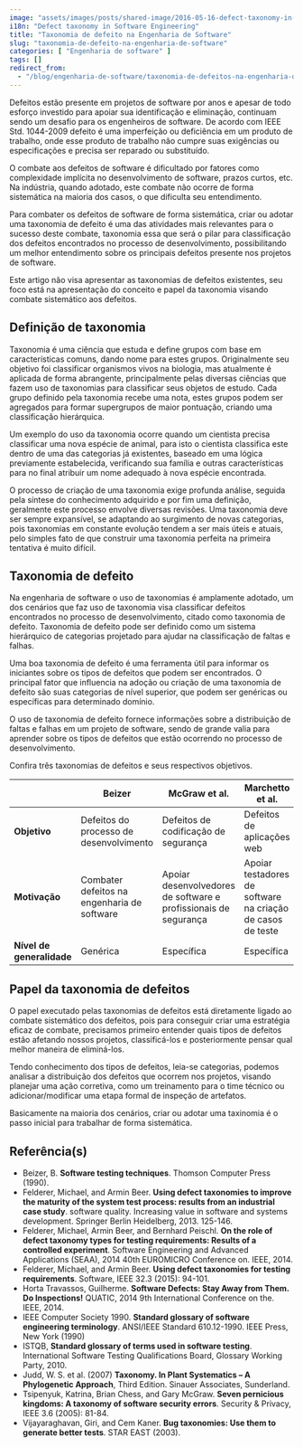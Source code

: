 ```yaml
---
image: "assets/images/posts/shared-image/2016-05-16-defect-taxonomy-in-software-engineering.jpg"
i18n: "Defect taxonomy in Software Engineering"
title: "Taxonomia de defeito na Engenharia de Software"
slug: "taxonomia-de-defeito-na-engenharia-de-software"
categories: [ "Engenharia de software" ]
tags: []
redirect_from:
  - "/blog/engenharia-de-software/taxonomia-de-defeitos-na-engenharia-de-software/"
---
```

Defeitos estão presente em projetos de software por anos e apesar de todo esforço investido para apoiar sua identificação e eliminação, continuam sendo um desafio para os engenheiros de software. De acordo com IEEE Std. 1044-2009 defeito é uma imperfeição ou deficiência em um produto de trabalho, onde esse produto de trabalho não cumpre suas exigências ou especificações e precisa ser reparado ou substituído.

O combate aos defeitos de software é dificultado por fatores como complexidade implícita no desenvolvimento de software, prazos curtos, etc. Na indústria, quando adotado, este combate não ocorre de forma sistemática na maioria dos casos, o que dificulta seu entendimento.

Para combater os defeitos de software de forma sistemática, criar ou adotar uma taxonomia de defeito é uma das atividades mais relevantes para o sucesso deste combate, taxonomia essa que será o pilar para classificação dos defeitos encontrados no processo de desenvolvimento, possibilitando um melhor entendimento sobre os principais defeitos presente nos projetos de software.

Este artigo não visa apresentar as taxonomias de defeitos existentes, seu foco está na apresentação do conceito e papel da taxonomia visando combate sistemático aos defeitos.

## Definição de taxonomia

Taxonomia é uma ciência que estuda e define grupos com base em características comuns, dando nome para estes grupos. Originalmente seu objetivo foi classificar organismos vivos na biologia, mas atualmente é aplicada de forma abrangente, principalmente pelas diversas ciências que fazem uso de taxonomias para classificar seus objetos de estudo. Cada grupo definido pela taxonomia recebe uma nota, estes grupos podem ser agregados para formar supergrupos de maior pontuação, criando uma classificação hierárquica.

Um exemplo do uso da taxonomia ocorre quando um cientista precisa classificar uma nova espécie de animal, para isto o cientista classifica este dentro de uma das categorias já existentes, baseado em uma lógica previamente estabelecida, verificando sua família e outras características para no final atribuir um nome adequado à nova espécie encontrada.

O processo de criação de uma taxonomia exige profunda análise, seguida pela síntese do conhecimento adquirido e por fim uma definição, geralmente este processo envolve diversas revisões. Uma taxonomia deve ser sempre expansível, se adaptando ao surgimento de novas categorias, pois taxonomias em constante evolução tendem a ser mais úteis e atuais, pelo simples fato de que construir uma taxonomia perfeita na primeira tentativa é muito difícil.

## Taxonomia de defeito

Na engenharia de software o uso de taxonomias é amplamente adotado, um dos cenários que faz uso de taxonomia visa classificar defeitos encontrados no processo de desenvolvimento, citado como taxonomia de defeito. Taxonomia de defeito pode ser definido como um sistema hierárquico de categorias projetado para ajudar na classificação de faltas e falhas.

Uma boa taxonomia de defeito é uma ferramenta útil para informar os iniciantes sobre os tipos de defeitos que podem ser encontrados. O principal fator que influencia na adoção ou criação de uma taxonomia de defeito são suas categorias de nível superior, que podem ser genéricas ou específicas para determinado domínio.

O uso de taxonomia de defeito fornece informações sobre a distribuição de faltas e falhas em um projeto de software, sendo de grande valia para aprender sobre os tipos de defeitos que estão ocorrendo no processo de desenvolvimento.

Confira três taxonomias de defeitos e seus respectivos objetivos.

<div class="table-responsive">
  <table class="table table-hover">
    <thead class="thead-light">
      <tr>
        <th scope="col"></th>
        <th scope="col"><strong>Beizer</strong></th>
        <th scope="col"><strong>McGraw et al.</strong></th>
        <th scope="col"><strong>Marchetto et al.</strong></th>
      </tr>
    </thead>
    <tbody>
      <tr>
        <td><strong>Objetivo</strong></td>
        <td>Defeitos do processo de desenvolvimento</td>
        <td>Defeitos de codificação de segurança</td>
        <td>Defeitos de aplicações web</td>
      </tr>
      <tr>
        <td><strong>Motivação</strong></td>
        <td>Combater defeitos na engenharia de software</td>
        <td>Apoiar desenvolvedores de software e profissionais de segurança</td>
        <td>Apoiar testadores de software na criação de casos de teste</td>
      </tr>
      <tr>
        <td><strong>Nível de generalidade</strong></td>
        <td>Genérica</td>
        <td>Específica</td>
        <td>Específica</td>
      </tr>
    </tbody>
  </table>
</div>

## Papel da taxonomia de defeitos

O papel executado pelas taxonomias de defeitos está diretamente ligado ao combate sistemático dos defeitos, pois para conseguir criar uma estratégia eficaz de combate, precisamos primeiro entender quais tipos de defeitos estão afetando nossos projetos, classificá-los e posteriormente pensar qual melhor maneira de eliminá-los.

Tendo conhecimento dos tipos de defeitos, leia-se categorias, podemos analisar a distribuição dos defeitos que ocorrem nos projetos, visando planejar uma ação corretiva, como um treinamento para o time técnico ou adicionar/modificar uma etapa formal de inspeção de artefatos.

Basicamente na maioria dos cenários, criar ou adotar uma taxinomia é o passo inicial para trabalhar de forma sistemática.

## Referência(s)

- Beizer, B. **Software testing techniques**. Thomson Computer Press (1990).
- Felderer, Michael, and Armin Beer. **Using defect taxonomies to improve the maturity of the system test process: results from an industrial case study**. software quality. Increasing value in software and systems development. Springer Berlin Heidelberg, 2013. 125-146.
- Felderer, Michael, Armin Beer, and Bernhard Peischl. **On the role of defect taxonomy types for testing requirements: Results of a controlled experiment**. Software Engineering and Advanced Applications (SEAA), 2014 40th EUROMICRO Conference on. IEEE, 2014.
- Felderer, Michael, and Armin Beer. **Using defect taxonomies for testing requirements**. Software, IEEE 32.3 (2015): 94-101.
- Horta Travassos, Guilherme. **Software Defects: Stay Away from Them. Do Inspections!** QUATIC, 2014 9th International Conference on the. IEEE, 2014.
- IEEE Computer Society 1990. **Standard glossary of software engineering terminology**. ANSI/IEEE Standard 610.12-1990. IEEE Press, New York (1990)
- ISTQB, **Standard glossary of terms used in software testing**. International Software Testing Qualifications Board, Glossary Working Party, 2010.
- Judd, W. S. et al. (2007) **Taxonomy. In Plant Systematics – A Phylogenetic Approach**, Third Edition. Sinauer Associates, Sunderland.
- Tsipenyuk, Katrina, Brian Chess, and Gary McGraw. **Seven pernicious kingdoms: A taxonomy of software security errors**. Security & Privacy, IEEE 3.6 (2005): 81-84.
- Vijayaraghavan, Giri, and Cem Kaner. **Bug taxonomies: Use them to generate better tests**. STAR EAST (2003).